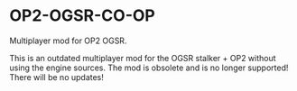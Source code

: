 # OP2-OGSR-CO-OP
Multiplayer mod for OP2 OGSR.

This is an outdated multiplayer mod for the OGSR stalker + OP2 without using the engine sources.
The mod is obsolete and is no longer supported! There will be no updates!
